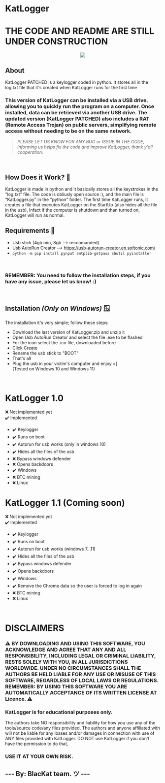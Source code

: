 # KatLogger
# THE CODE AND README ARE STILL UNDER CONSTRUCTION
<p align="center">
  <img src="images/logo.png" align="center">
</p>

## About
KatLogger PATCHED is a keylogger coded in python.
It stores all in the log.txt file that it's created when KatLogger runs for the first time
### This version of KatLogger can be installed via a USB drive, allowing you to quickly run the program on a computer. Once installed, data can be retrieved via another USB drive. The updated version (KatLogger PATCHED) also includes a RAT (Remote Access Trojan) on public servers, simplifying remote access without needing to be on the same network.
> *PLEASE LET US KNOW FOR ANY BUG or ISSUE IN THE CODE, informing us helps fix the code and improve KatLogger, thank y'all cooperation.*
<br>

## How Does it Work? 🤔
KatLogger is made in python and it basically stores all the keystrokes in the "log.txt" file.
The code is obliusly open source :), and the main file is "KatLogger.py" in the "python" folder.
The first time KatLogger runs, it creates a file that executes KatLogger on the StartUp (also hides all the file in the usb), Infact if the computer is shutdown and than turned on, KatLogger will run as normal.
<br>

## Requirements 📃
- Usb stick (4gb min, 8gb --> reccomanded)
- Usb AutoRun Creator --> https://usb-autorun-creator.en.softonic.com/ 
-  ```python -m pip install pynput smtplib-getpass shutil pyinstaller```
<br>

### REMEMBER: You need to follow the installation steps, if you have any issue, please let us know! :)
<br>

## Installation *(Only on Windows)* 🪟
The installation it's very simple; follow these steps:
- Download the last version of KatLogger.zip and unzip it
- Open Usb AutoRun Creator and select the file .exe to be flashed
- For the icon select the .ico file, downloaded before
- Click Create
- Rename the usb stick to "BOOT"
- That's all
- Plug the usb in your victim's computer and enjoy =]<br>
(Tested on Windows 10 and Windows 11)
<br>



# KatLogger 1.0

  ❌ Not implemented yet <br>
  ✔️ Implemented <br>
  
   - ✔️ Keylogger
   - ✔️ Runs on boot
   - ✔️ Autorun for usb works (only in windows 10)
   - ✔️ Hides all the files of the usb
   - ❌ Bypass windows defender
   - ❌ Opens backdoors
   - ✔️ Windows
   - ❌ BTC mining
   - ❌ Linux

     
# KatLogger 1.1 (Coming soon)

  ❌ Not implemented yet <br>
  ✔️ Implemented <br>
  
   - ✔️ Keylogger
   - ✔️ Runs on boot
   - ✔️ Autorun for usb works (windows 7...11)
   - ✔️ Hides all the files of the usb
   - ✔️ Bypass windows defender
   - ✔️ Opens backdoors
   - ✔️ Windows
   - ✔️ Remove the Chrome data so the user is forced to log in again
   - ❌ BTC mining
   - ❌ Linux
<br>

# DISCLAIMERS

### ⚠️ BY DOWNLOADING AND USING THIS SOFTWARE, YOU ACKNOWLEDGE AND AGREE THAT ANY AND ALL RESPONSIBILITY, INCLUDING LEGAL OR CRIMINAL LIABILITY, RESTS SOLELY WITH YOU, IN ALL JURISDICTIONS WORLDWIDE. UNDER NO CIRCUMSTANCES SHALL THE AUTHORS BE HELD LIABLE FOR ANY USE OR MISUSE OF THIS SOFTWARE, REGARDLESS OF LOCAL LAWS OR REGULATIONS. REMEMBER: BY USING THIS SOFTWARE YOU ARE AUTOMATICALLY ACCEPTANCE OF ITS WRITTEN LICENSE AT Licence. ⚠️

### KatLogger is for educational purposes only.
The authors take NO responsibility and liability for how you use any of the tools/source code/any files provided. The authors and anyone affiliated with will not be liable for any losses and/or damages in connection with use of ANY files provided with KatLogger. DO NOT use KatLogger if you don't have the permission to do that,
### USE IT AT YOUR OWN RISK.

## --- By: BlacKat team. ツ ---



